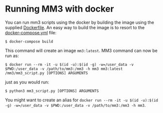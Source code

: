 # Running MM3 with docker

You can run mm3 scripts using the docker by building the image using the supplied [Dockerfile](docker/Dockerfile). An easy way to build the image is to resort to the [docker-compose.yml](docker-compose.yml) file:
```
$ docker-compose build
```

This command will create an image `mm3:latest`. MM3 command can now be run as:
```
$ docker run --rm -it -u $(id -u):$(id -g) -w=/user_data -v $PWD:/user_data -v /path/to/mm3:/mm3 -h mm3 mm3:latest /mm3/mm3_script.py [OPTIONS] ARGUMENTS
```
just as you would run:
```
$ python3 mm3_script.py [OPTIONS] ARGUMENTS
```

You might want to create an alias for `docker run --rm -it -u $(id -u):$(id -g) -w=/user_data -v $PWD:/user_data -v /path/to/mm3:/mm3 -h mm3`.
